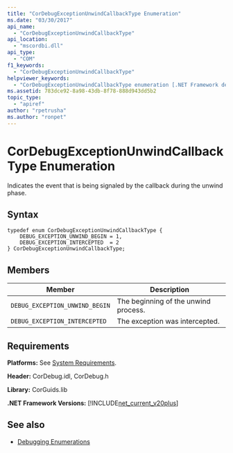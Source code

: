 ```yaml
---
title: "CorDebugExceptionUnwindCallbackType Enumeration"
ms.date: "03/30/2017"
api_name: 
  - "CorDebugExceptionUnwindCallbackType"
api_location: 
  - "mscordbi.dll"
api_type: 
  - "COM"
f1_keywords: 
  - "CorDebugExceptionUnwindCallbackType"
helpviewer_keywords: 
  - "CorDebugExceptionUnwindCallbackType enumeration [.NET Framework debugging]"
ms.assetid: 783dce92-8a98-43db-8f78-888d943dd5b2
topic_type: 
  - "apiref"
author: "rpetrusha"
ms.author: "ronpet"
---
```

# CorDebugExceptionUnwindCallbackType Enumeration
Indicates the event that is being signaled by the callback during the unwind phase.  
  
## Syntax  
  
```  
typedef enum CorDebugExceptionUnwindCallbackType {  
    DEBUG_EXCEPTION_UNWIND_BEGIN = 1,  
    DEBUG_EXCEPTION_INTERCEPTED  = 2  
} CorDebugExceptionUnwindCallbackType;  
```  
  
## Members  
  
|Member|Description|  
|------------|-----------------|  
|`DEBUG_EXCEPTION_UNWIND_BEGIN`|The beginning of the unwind process.|  
|`DEBUG_EXCEPTION_INTERCEPTED`|The exception was intercepted.|  
  
## Requirements  
 **Platforms:** See [System Requirements](../../../../docs/framework/get-started/system-requirements.md).  
  
 **Header:** CorDebug.idl, CorDebug.h  
  
 **Library:** CorGuids.lib  
  
 **.NET Framework Versions:** [!INCLUDE[net_current_v20plus](../../../../includes/net-current-v20plus-md.md)]  
  
## See also
- [Debugging Enumerations](../../../../docs/framework/unmanaged-api/debugging/debugging-enumerations.md)
